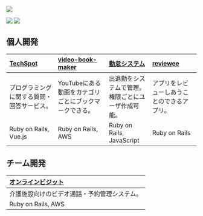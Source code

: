 ![](https://github-profile-summary-cards.vercel.app/api/cards/profile-details?username=takahiro-nagano&theme=nord_dark)

![](https://github-profile-summary-cards.vercel.app/api/cards/stats?username=takahiro-nagano&theme=nord_dark)
![](https://github-profile-summary-cards.vercel.app/api/cards/most-commit-language?username=takahiro-nagano&theme=nord_dark)

## 個人開発

| [TechSpot](https://techspot.jp/) | [video-book-maker](https://video-book-maker.com/) | [勤怠システム]("") | [reviewee]("") 
| :---------- | :-------- | :---------- | :----------- |
| プログラミングに関する質問・回答サービス。<br> | YouTubeにある動画をカテゴリごとにブックマークできる。<br> | 出退勤をシステムで管理。<br>権限ごとにユーザ作成可能。 | アプリをレビューしあうことのできるアプリ。 |
| Ruby on Rails, Vue.js | Ruby on Rails, AWS | Ruby on Rails, JavaScript | Ruby on Rails  |


## チーム開発

| [オンラインビジット](https://family-online-visit.herokuapp.com/) 
| :---------- |
| 介護施設向けのビデオ通話・予約管理システム。 |
| Ruby on Rails, AWS |
